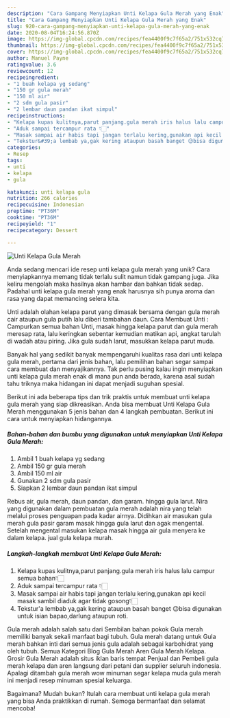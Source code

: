 ```yaml
---
description: "Cara Gampang Menyiapkan Unti Kelapa Gula Merah yang Enak"
title: "Cara Gampang Menyiapkan Unti Kelapa Gula Merah yang Enak"
slug: 920-cara-gampang-menyiapkan-unti-kelapa-gula-merah-yang-enak
date: 2020-08-04T16:24:56.870Z
image: https://img-global.cpcdn.com/recipes/fea4400f9c7f65a2/751x532cq70/unti-kelapa-gula-merah-foto-resep-utama.jpg
thumbnail: https://img-global.cpcdn.com/recipes/fea4400f9c7f65a2/751x532cq70/unti-kelapa-gula-merah-foto-resep-utama.jpg
cover: https://img-global.cpcdn.com/recipes/fea4400f9c7f65a2/751x532cq70/unti-kelapa-gula-merah-foto-resep-utama.jpg
author: Manuel Payne
ratingvalue: 3.6
reviewcount: 12
recipeingredient:
- "1 buah kelapa yg sedang"
- "150 gr gula merah"
- "150 ml air"
- "2 sdm gula pasir"
- "2 lembar daun pandan ikat simpul"
recipeinstructions:
- "Kelapa kupas kulitnya,parut panjang.gula merah iris halus lalu campur semua bahan👇🏻"
- "Aduk sampai tercampur rata 👇🏻"
- "Masak sampai air habis tapi jangan terlalu kering,gunakan api kecil masak sambil diaduk agar tidak gosong👇🏻"
- "Tekstur&#39;a lembab ya,gak kering ataupun basah banget 😉bisa digunakan untuk isian bapao,darlung ataupun roti."
categories:
- Resep
tags:
- unti
- kelapa
- gula

katakunci: unti kelapa gula 
nutrition: 266 calories
recipecuisine: Indonesian
preptime: "PT36M"
cooktime: "PT36M"
recipeyield: "1"
recipecategory: Dessert

---
```



![Unti Kelapa Gula Merah](https://img-global.cpcdn.com/recipes/fea4400f9c7f65a2/751x532cq70/unti-kelapa-gula-merah-foto-resep-utama.jpg)

Anda sedang mencari ide resep unti kelapa gula merah yang unik? Cara menyiapkannya memang tidak terlalu sulit namun tidak gampang juga. Jika keliru mengolah maka hasilnya akan hambar dan bahkan tidak sedap. Padahal unti kelapa gula merah yang enak harusnya sih punya aroma dan rasa yang dapat memancing selera kita.

Unti adalah olahan kelapa parut yang dimasak bersama dengan gula merah cair ataupun gula putih lalu diberi tambahan daun. Cara Membuat Unti : Campurkan semua bahan Unti, masak hingga kelapa parut dan gula merah meresap rata, lalu keringkan sebentar kemudian matikan api, angkat tarulah di wadah atau piring. Jika gula sudah larut, masukkan kelapa parut muda.

Banyak hal yang sedikit banyak mempengaruhi kualitas rasa dari unti kelapa gula merah, pertama dari jenis bahan, lalu pemilihan bahan segar sampai cara membuat dan menyajikannya. Tak perlu pusing kalau ingin menyiapkan unti kelapa gula merah enak di mana pun anda berada, karena asal sudah tahu triknya maka hidangan ini dapat menjadi suguhan spesial.


Berikut ini ada beberapa tips dan trik praktis untuk membuat unti kelapa gula merah yang siap dikreasikan. Anda bisa membuat Unti Kelapa Gula Merah menggunakan 5 jenis bahan dan 4 langkah pembuatan. Berikut ini cara untuk menyiapkan hidangannya.

<!--inarticleads1-->

##### Bahan-bahan dan bumbu yang digunakan untuk menyiapkan Unti Kelapa Gula Merah:

1. Ambil 1 buah kelapa yg sedang
1. Ambil 150 gr gula merah
1. Ambil 150 ml air
1. Gunakan 2 sdm gula pasir
1. Siapkan 2 lembar daun pandan ikat simpul


Rebus air, gula merah, daun pandan, dan garam. hingga gula larut. Nira yang digunakan dalam pembuatan gula merah adalah nira yang telah melalui proses penguapan pada kadar airnya. Didihkan air masukan gula merah gula pasir garam masak hingga gula larut dan agak mengental. Setelah mengental masukan kelapa masak hingga air gula menyera ke dalam kelapa. jual gula kelapa murah. 

<!--inarticleads2-->

##### Langkah-langkah membuat Unti Kelapa Gula Merah:

1. Kelapa kupas kulitnya,parut panjang.gula merah iris halus lalu campur semua bahan👇🏻
1. Aduk sampai tercampur rata 👇🏻
1. Masak sampai air habis tapi jangan terlalu kering,gunakan api kecil masak sambil diaduk agar tidak gosong👇🏻
1. Tekstur&#39;a lembab ya,gak kering ataupun basah banget 😉bisa digunakan untuk isian bapao,darlung ataupun roti.


Gula merah adalah salah satu dari Sembilan bahan pokok Gula merah memiliki banyak sekali manfaat bagi tubuh. Gula merah datang untuk Gula merah bahkan inti dari semua jenis gula adalah sebagai karbohidrat yang oleh tubuh. Semua Kategori Blog Gula Merah Aren Gula Merah Kelapa. Grosir Gula Merah adalah situs iklan baris tempat Penjual dan Pembeli gula merah kelapa dan aren langsung dari petani dan supplier seluruh indonesia. Apalagi ditambah gula merah wow minuman segar kelapa muda gula merah ini menjadi resep minuman spesial keluarga. 

Bagaimana? Mudah bukan? Itulah cara membuat unti kelapa gula merah yang bisa Anda praktikkan di rumah. Semoga bermanfaat dan selamat mencoba!
